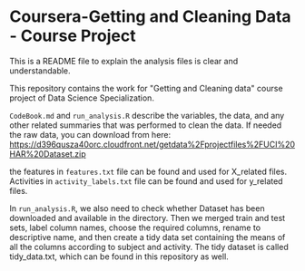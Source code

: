 # Coursera-Getting and Cleaning Data - Course Project

This is a README file to explain the analysis files is clear and understandable. 

This repository contains the work for "Getting and Cleaning data" course project of Data Science Specialization.

`CodeBook.md` and `run_analysis.R` describe the variables, the data, and any other related summaries that was performed to clean the data. If needed the raw data, you can download from here: 
https://d396qusza40orc.cloudfront.net/getdata%2Fprojectfiles%2FUCI%20HAR%20Dataset.zip

the features in `features.txt` file can be found and used for X_related files. Activities in `activity_labels.txt` file can be found and used for y_related files.

In `run_analysis.R`, we also need to check whether Dataset has been downloaded and available in the directory. Then we merged train and test sets, label column names, choose the required columns, rename to descriptive name, and then create a tidy data set containing the means of all the columns according to subject and activity. The tidy dataset is called tidy_data.txt, which can be found in this repository as well.



